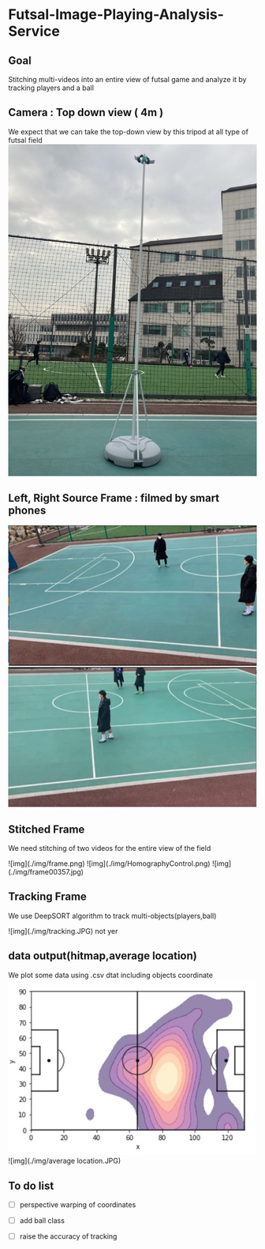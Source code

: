 # Futsal-Image-Playing-Analysis-Service
## Goal 
Stitching multi-videos into an entire view of futsal game and analyze it by tracking players and a ball

## Camera : Top down view ( 4m ) 
We expect that we can take the top-down view by this tripod at all type of futsal field   
![img](./img/camera.jpg)

## Left, Right Source Frame : filmed by smart phones 
![img](./img/left.JPG)
![img](./img/right.JPG) 

## Stitched Frame 
We need stitching of two videos for the entire view of the field

<Warping using SIFT algorithm>
![img](./img/frame.png)
<Warping by user>
![img](./img/HomographyControl.png)
<warping by user - crop >
![img](./img/frame00357.jpg)

## Tracking Frame 
We use DeepSORT algorithm to track multi-objects(players,ball)

<Track the initial version of stitching>
![img](./img/tracking.JPG)
<track the second version of stitching>
  not yer

## data output(hitmap,average location)

We plot some data using .csv dtat including objects coordinate
<hit map>
![img](./img/hitmap.JPG)
<average location>
![img](./img/average location.JPG)

## To do list  
- [ ] perspective warping of coordinates
- [ ] add ball class
- [ ] raise the accuracy of tracking


